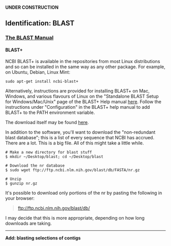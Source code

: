 **UNDER CONSTRUCTION**


Identification: BLAST
----

### [The BLAST Manual](https://www.ncbi.nlm.nih.gov/books/NBK1762/)

#### BLAST+
NCBI BLAST+ is available in the repositories from most Linux distributions and so can be installed in the same way as any other package. For example, on Ubuntu, Debian, Linux Mint:

```
sudo apt-get install ncbi-blast+
```

Alternatively, instructions are provided for installing BLAST+ on Mac, Windows, and various flavours of Linux on the "Standalone BLAST Setup for Windows/Mac/Unix" page of the BLAST+ Help manual [here](http://www.ncbi.nlm.nih.gov/books/NBK1762/). Follow the instructions under "Configuration" in the BLAST+ help manual to add BLAST+ to the PATH environment variable.

The download itself may be found [here](https://blast.ncbi.nlm.nih.gov/Blast.cgi?CMD=Web&PAGE_TYPE=BlastDocs&DOC_TYPE=Download).

In addition to the software, you'll want to download the "non-redundant blast database"; this is a list of every sequence that NCBI has accrued. There are a lot. This is a big file. All of this might take a little while. 

```
# Make a new directory for blast stuff
$ mkdir ~/Desktop/blast; cd ~/Desktop/blast

# Download the nr database
$ sudo wget ftp://ftp.ncbi.nlm.nih.gov/blast/db/FASTA/nr.gz

# Unzip
$ gunzip nr.gz
```

It's possible to download only portions of the nr by pasting the following in your browser:
> ftp://ftp.ncbi.nlm.nih.gov/blast/db/ 

I may decide that this is more appropriate, depending on how long downloads are taking.

----

**Add: blasting selections of contigs**
